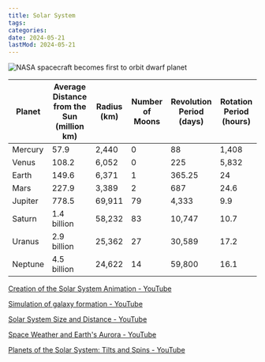 ```yaml
---
title: Solar System
tags:
categories:
date: 2024-05-21
lastMod: 2024-05-21
---
```

![NASA spacecraft becomes first to orbit dwarf planet](https://s3-us-west-2.amazonaws.com/courses-images/wp-content/uploads/sites/1095/2016/11/03155215/osc_astro_07_01_orbits.jpg)

| Planet   | Average Distance from the Sun (million km) | Radius (km) | Number of Moons | Revolution Period (days) | Rotation Period (hours) |
|----------|-------------------------------------------|-------------|------------------|--------------------------|--------------------------|
| Mercury  | 57.9                                      | 2,440       | 0                | 88                       | 1,408                    |
| Venus    | 108.2                                     | 6,052       | 0                | 225                      | 5,832                    |
| Earth    | 149.6                                     | 6,371       | 1                | 365.25                   | 24                       |
| Mars     | 227.9                                     | 3,389       | 2                | 687                      | 24.6                     |
| Jupiter  | 778.5                                     | 69,911      | 79               | 4,333                    | 9.9                      |
| Saturn   | 1.4 billion                               | 58,232      | 83               | 10,747                   | 10.7                     |
| Uranus   | 2.9 billion                               | 25,362      | 27               | 30,589                   | 17.2                     |
| Neptune  | 4.5 billion                               | 24,622      | 14               | 59,800                   | 16.1                     |

[Creation of the Solar System Animation - YouTube](https://www.youtube.com/watch?v=8Rg9v3J0IiU)

[Simulation of galaxy formation - YouTube](https://www.youtube.com/watch?v=Rdd9KAUcvgQ)

[Solar System Size and Distance - YouTube](https://www.youtube.com/watch?v=DMZ5WFRbSTc)

[Space Weather and Earth&#39;s Aurora - YouTube](https://www.youtube.com/watch?v=HJfy8acFaOg)

[Planets of the Solar System: Tilts and Spins - YouTube](https://www.youtube.com/watch?v=my1euFQHH-o)

